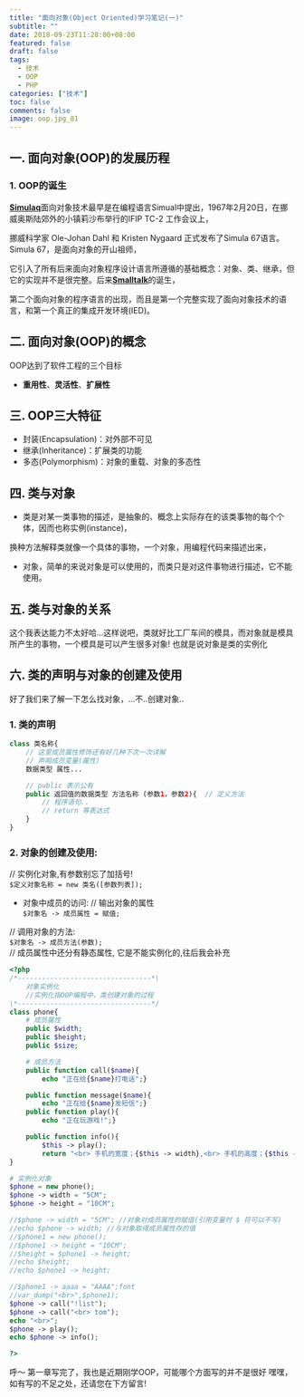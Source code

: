 ```yaml
---
title: "面向对象(Object Oriented)学习笔记(一)"
subtitle: ""
date: 2018-09-23T11:28:00+08:00
featured: false
draft: false
tags:
  - 技术
  - OOP
  - PHP
categories: ["技术"]
toc: false
comments: false
image: oop.jpg_81
---
```


## 一. 面向对象(OOP)的发展历程
### 1. OOP的诞生
[**Simulaq**][1]面向对象技术最早是在编程语言Simual中提出，1967年2月20日，在挪威奥斯陆郊外的小镇莉沙布举行的IFIP TC-2 工作会议上，

挪威科学家 Ole-Johan Dahl 和 Kristen Nygaard 正式发布了Simula 67语言。Simula 67，是面向对象的开山祖师，

它引入了所有后来面向对象程序设计语言所遵循的基础概念：对象、类、继承，但它的实现并不是很完整。后来[**Smalltalk**][2]的诞生，

第二个面向对象的程序语言的出现，而且是第一个完整实现了面向对象技术的语言，和第一个真正的集成开发环境(IED)。

## 二. 面向对象(OOP)的概念  
OOP达到了软件工程的三个目标  
* **重用性**、**灵活性**、**扩展性**

## 三. OOP三大特征  

* 封装(Encapsulation)：对外部不可见
* 继承(Inheritance)：扩展类的功能  
* 多态(Polymorphism)：对象的重载、对象的多态性  

## 四. 类与对象

* 类是对某一类事物的描述，是抽象的、概念上实际存在的该类事物的每个个体，因而也称实例(instance)，

换种方法解释类就像一个具体的事物，一个对象，用编程代码来描述出来，

* 对象，简单的来说对象是可以使用的，而类只是对这件事物进行描述，它不能使用。

## 五. 类与对象的关系

这个我表达能力不太好哈...这样说吧，类就好比工厂车间的模具，而对象就是模具所产生的事物，一个模具是可以产生很多对象!
也就是说对象是类的实例化

## 六. 类的声明与对象的创建及使用
好了我们来了解一下怎么找对象，...不..创建对象..  

### 1. 类的声明  

```php
class 类名称{
    // 这里成员属性修饰还有好几种下次一次详解
    // 声明成员变量(属性)
    数据类型 属性...

    // public 表示公有
    public 返回值的数据类型 方法名称 (参数1，参数2){  // 定义方法
        // 程序语句..
        // return 等表达式
    }
}
```

### 2. 对象的创建及使用:

// 实例化对象,有参数别忘了加括号!<br>
`$定义对象名称 = new 类名([参数列表]);`

* 对象中成员的访问:
// 输出对象的属性<br>
`$对象名 -> 成员属性 = 赋值;`

// 调用对象的方法:<br>
`$对象名 -> 成员方法(参数);`<br>
// 成员属性中还分有静态属性, 它是不能实例化的,往后我会补充

```php
<?php
/*---------------------------------*\
    对象实例化
    //实例化指OOP编程中，类创建对象的过程
\*---------------------------------*/
class phone{
    # 成员属性
    public $width;
    public $height;
    public $size;

    # 成员方法
    public function call($name){
        echo "正在给{$name}打电话";}

    public function message($name){
        echo "正在给{$name}发短信";}
    public function play(){
        echo "正在玩游戏!";}

    public function info(){
        $this -> play();
        return "<br> 手机的宽度；{$this -> width},<br> 手机的高度；{$this -> height}";}
}

# 实例化对象
$phone = new phone();
$phone -> width = "5CM";
$phone -> height = "10CM";

//$phone -> width = "5CM"; //对象对成员属性的赋值(引用变量时 $ 符可以不写)
//echo $phone -> width; //与对象取得成员属性存的值
//$phone1 = new phone();
//$phone1 -> height = "10CM";
//$height = $phone1 -> height;
//echo $height; 
//echo $phone1 -> height;

//$phone1 -> aaaa = "AAAA";font
//var_dump("<br>",$phone1);
$phone -> call("!list");
$phone -> call("<br> tom");
echo "<br>";
$phone -> play();
echo $phone -> info();

?>
```

呼～ 第一章写完了，我也是近期刚学OOP，可能哪个方面写的并不是很好 嘿嘿，如有写的不足之处，还请您在下方留言!

[1]: https://zh.wikipedia.org/wiki/Simula
[2]: https://zh.wikipedia.org/wiki/Smalltalk
